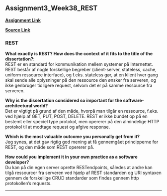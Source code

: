 ## Assignment3_Week38_REST
**[Assignment Link](https://datsoftlyngby.github.io/soft2020fall/resources/fbbdae82-A3-REST-Read.pdf)**  
  
**[Source Link](https://www.ics.uci.edu/~fielding/pubs/dissertation/top.htm)**  

### REST
**What exactly is REST? How does the context of it fits to the title of the dissertation?**:  
REST er en standard for kommunikation mellem systemer på Internettet. REST består af nogle forskellige begreber (client-server, stateless, cache, uniform ressource interface), og f.eks. stateless gør, at en klient hver gang skal sende alle oplysninger på den ressource den ønsker fra serveren, og ikke genbruger tidligere request, selvom det er på samme ressource fra serveren.  

**Why is the dissertation considered so important for the software-architectural
world?**  
Det er vigtigt på grund af den måde, hvorpå man tilgår en ressource, f.eks. ved hjælp af GET, PUT, POST, DELETE. REST er ikke bundet op på en bestemt eller speciel type protokol, men opererer på den almindelige HTTP protokol til at modtage request og afgive response.  

**Which is the most valuable outcome you personally get from it?**  
Jeg synes, at det gav rigtig god mening at få gennemgået principperne for REST, og den måde som REST opererer på.
  

**How could you implement it in your own practice as a software developer?**  
Du kan på din egen server oprette RESTendpoints, således at andre kan tilgå ressourcer fra serveren ved hjælp af REST standarden og URI syntaxen gennem de forskellige CRUD standarder som findes gennem http protokollen’s requests.
***  
   

